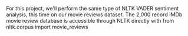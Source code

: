 For this project, we'll perform the same type of NLTK VADER sentiment analysis, this time on our movie reviews dataset.
The 2,000 record IMDb movie review database is accessible through NLTK directly with
from nltk.corpus import movie_reviews
